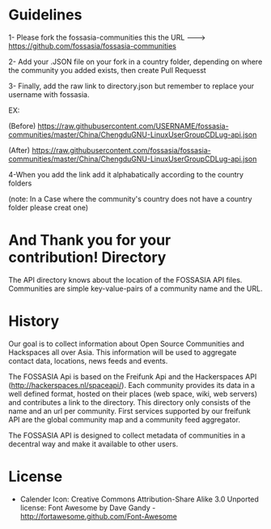 Guidelines
=========
1- Please fork the fossasia-communities this the URL ---> https://github.com/fossasia/fossasia-communities

2- Add your .JSON file on your fork in a country folder, depending on where the community you added exists, then create Pull Requesst

3- Finally, add the raw link to directory.json but remember to replace your username with fossasia.

EX:

(Before)
  https://raw.githubusercontent.com/USERNAME/fossasia-communities/master/China/ChengduGNU-LinuxUserGroupCDLug-api.json
  
(After)
  https://raw.githubusercontent.com/fossasia/fossasia-communities/master/China/ChengduGNU-LinuxUserGroupCDLug-api.json
  
4-When you add the link add it alphabatically according to the country folders

(note: In a Case where the community's country does not have a country folder please creat one)

And Thank you for your contribution!
Directory
=========

The API directory knows about the location of the FOSSASIA API files. Communities are simple key-value-pairs of a community name and the URL. 

History
=======

Our goal is to collect information about Open Source Communities and Hackspaces all over Asia. This information will be used to aggregate contact data, locations, news feeds and events.


The FOSSASIA Api is based on the Freifunk Api and the Hackerspaces API (http://hackerspaces.nl/spaceapi/). Each community provides its data in a well defined format, hosted on their places (web space, wiki, web servers) and contributes a link to the directory. This directory only consists of the name and an url per community. First services supported by our freifunk API are the global community map and a community feed aggregator.

The FOSSASIA API is designed to collect metadata of communities in a decentral way and make it available to other users.

License
=======
- Calender Icon: Creative Commons Attribution-Share Alike 3.0 Unported license: Font Awesome by Dave Gandy - http://fortawesome.github.com/Font-Awesome
